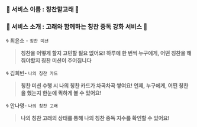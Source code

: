 ### 🐋   서비스 이름 : 칭찬할고래 🐋 

 ### 💙 서비스 소개 : 고래와 함께하는 칭찬 중독 강화 서비스 💙 
 

 🌀 최윤소 - `칭찬 미션` 

> **칭찬을 어떻게 할지 고민할 필요 없어요! 하루에 한 번씩 누구에게, 어떤 칭찬을 해줘야할지 칭찬 미션이 주어집니다**

 🌀 김희빈- `나의 칭찬 카드` 

> **칭찬 미션 수행 시 나의 칭찬 카드가 차곡차곡 쌓여요! 언제, 누구에게, 어떤 칭찬을 했는지 한눈에 퀵하게 볼 수 있어요!**

 🌀 안나영- `나의 칭찬 고래` 

> **나의 칭찬 고래의 상태를 통해 나의 칭찬 중독 지수를 확인할 수 있어요!**
